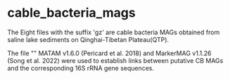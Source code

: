# cable_bacteria_mags
The Eight files with the suffix 'gz' are cable bacteria MAGs obtained from saline lake sediments on Qinghai-Tibetan Plateau(QTP).

The file "" 
MATAM v1.6.0 (Pericard et al. 2018) and MarkerMAG v1.1.26 (Song et al. 2022) were used to establish links between putative CB MAGs and the corresponding 16S rRNA gene sequences. 
